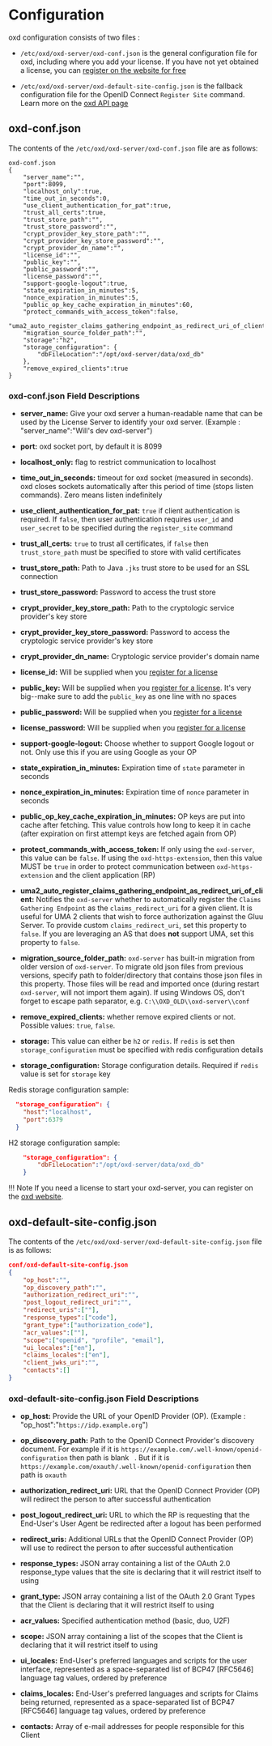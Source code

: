# Configuration

oxd configuration consists of two files :

- `/etc/oxd/oxd-server/oxd-conf.json` is the general configuration file for oxd, including where you add your license. If you have not yet obtained a license, you can [register on the website for free](https://oxd.gluu.org)

- `/etc/oxd/oxd-server/oxd-default-site-config.json` is the fallback configuration file for the OpenID Connect `Register Site` command. Learn more on the [oxd API page](../api/index.md#register-site)

## oxd-conf.json

The contents of the `/etc/oxd/oxd-server/oxd-conf.json` file are as follows:

```
oxd-conf.json
{
    "server_name":"",
    "port":8099,
    "localhost_only":true,
    "time_out_in_seconds":0,
    "use_client_authentication_for_pat":true,
    "trust_all_certs":true,
    "trust_store_path":"",
    "trust_store_password":"",
    "crypt_provider_key_store_path":"",
    "crypt_provider_key_store_password":"",
    "crypt_provider_dn_name":"",
    "license_id":"",
    "public_key":"",
    "public_password":"",
    "license_password":"",
    "support-google-logout":true,
    "state_expiration_in_minutes":5,
    "nonce_expiration_in_minutes":5,
    "public_op_key_cache_expiration_in_minutes":60,
    "protect_commands_with_access_token":false,
    "uma2_auto_register_claims_gathering_endpoint_as_redirect_uri_of_client":true,
    "migration_source_folder_path":"",
    "storage":"h2",
    "storage_configuration": {
        "dbFileLocation":"/opt/oxd-server/data/oxd_db"
    },
    "remove_expired_clients":true
}
```
### oxd-conf.json Field Descriptions

- **server_name:** Give your oxd server a human-readable name that can be used by the License Server to identify your oxd server. (Example : "server_name":"Will's dev oxd-server")

- **port:** oxd socket port, by default it is 8099

- **localhost_only:** flag to restrict communication to localhost

- **time_out_in_seconds:** timeout for oxd socket (measured in seconds). oxd closes sockets automatically after this period of time (stops listen commands). Zero means listen indefinitely

- **use_client_authentication_for_pat:** `true` if client authentication is required. If `false`, then user authentication requires `user_id` and `user_secret` to be specified during the `register_site` command

- **trust_all_certs:** `true` to trust all certificates, if `false` then `trust_store_path` must be specified to store with valid certificates

- **trust_store_path:** Path to Java `.jks` trust store to be used for an SSL connection

- **trust_store_password:** Password to access the trust store

- **crypt_provider_key_store_path:** Path to the cryptologic service provider's key store
  
- **crypt_provider_key_store_password:** Password to access the cryptologic service provider's key store
 
- **crypt_provider_dn_name:** Cryptologic service provider's domain name

- **license_id:** Will be supplied when you [register for a license](https://oxd.gluu.org) 

- **public_key:** Will be supplied when you [register for a license](https://oxd.gluu.org). It's very big--make sure to add the `public_key` as one line with no spaces

- **public_password:** Will be supplied when you [register for a license](https://oxd.gluu.org)

- **license_password:** Will be supplied when you [register for a license](https://oxd.gluu.org)

- **support-google-logout:** Choose whether to support Google logout or not. Only use this if you are using Google as your OP

- **state_expiration_in_minutes:** Expiration time of `state` parameter in seconds

- **nonce_expiration_in_minutes:** Expiration time of `nonce` parameter in seconds

- **public_op_key_cache_expiration_in_minutes:** OP keys are put into cache after fetching. This value controls how long to keep it in cache (after expiration on first attempt keys are fetched again from OP)

- **protect_commands_with_access_token:** If only using the `oxd-server`, this value can be `false`. If using the `oxd-https-extension`, then this value MUST be `true` in order to protect communication between `oxd-https-extension` and the client application (RP)

- **uma2_auto_register_claims_gathering_endpoint_as_redirect_uri_of_client:** Notifies the `oxd-server` whether to automatically register the `Claims Gathering Endpoint` as the `claims_redirect_uri` for a given client. It is useful for UMA 2 clients that wish to force authorization against the Gluu Server. To provide custom `claims_redirect_uri`, set this property to `false`. If you are leveraging an AS that does **not** support UMA, set this property to `false`. 

- **migration_source_folder_path:** `oxd-server` has built-in migration from older version of `oxd-server`. To migrate old json files from previous versions, specify path to folder/directory that contains those json files in this property. Those files will be read and imported once (during restart `oxd-server`, will not import them again). If using Windows OS, don't forget to escape path separator, e.g. `C:\\OXD_OLD\\oxd-server\\conf`

- **remove_expired_clients:** whether remove expired clients or not. Possible values: `true`, `false`.

- **storage:** This value can either be `h2` or `redis`. If `redis` is set then `storage_configuration` must be specified with redis configuration details

- **storage_configuration:** Storage configuration details. Required if `redis` value is set for `storage` key

Redis storage configuration sample:

```json
  "storage_configuration": {
    "host":"localhost",
    "port":6379
  }
```

H2 storage configuration sample:

```json
    "storage_configuration": {
        "dbFileLocation":"/opt/oxd-server/data/oxd_db"
    }
```

!!! Note
    If you need a license to start your oxd-server, you can register on the [oxd website](https://oxd.gluu.org). 

## oxd-default-site-config.json

The contents of the `/etc/oxd/oxd-server/oxd-default-site-config.json` file is as follows:

```json
conf/oxd-default-site-config.json
{
    "op_host":"",
    "op_discovery_path":"",
    "authorization_redirect_uri":"",
    "post_logout_redirect_uri":"",
    "redirect_uris":[""],
    "response_types":["code"],
    "grant_type":["authorization_code"],
    "acr_values":[""],
    "scope":["openid", "profile", "email"],
    "ui_locales":["en"],
    "claims_locales":["en"],
    "client_jwks_uri":"",
    "contacts":[]
}
```

### oxd-default-site-config.json Field Descriptions

- **op_host:** Provide the URL of your OpenID Provider (OP). (Example : "op_host":"`https://idp.example.org`")

- **op_discovery_path:** Path to the OpenID Connect Provider's discovery document. For example if it is `https://example.com/.well-known/openid-configuration` then path is blank ` `. But if it is `https://example.com/oxauth/.well-known/openid-configuration` then path is `oxauth`  

- **authorization_redirect_uri:** URL that the OpenID Connect Provider (OP) will redirect the person to after  successful authentication

- **post_logout_redirect_uri:** URL to which the RP is requesting that the End-User's User Agent be redirected after a logout has been performed

- **redirect_uris:** Additional URLs that the OpenID Connect Provider (OP) will use to redirect the person to after successful authentication

- **response_types:** JSON array containing a list of the OAuth 2.0 response_type values that the site is declaring that it will restrict itself to using

- **grant_type:** JSON array containing a list of the OAuth 2.0 Grant Types that the Client is declaring that it will restrict itself to using

- **acr_values:** Specified authentication method (basic, duo, U2F)

- **scope:** JSON array containing a list of the scopes that the Client is declaring that it will restrict itself to using

- **ui_locales:** End-User's preferred languages and scripts for the user interface, represented as a space-separated list of BCP47 [RFC5646] language tag values, ordered by preference

- **claims_locales:** End-User's preferred languages and scripts for Claims being returned, represented as a space-separated list of BCP47 [RFC5646] language tag values, ordered by preference

- **contacts:** Array of e-mail addresses for people responsible for this Client

